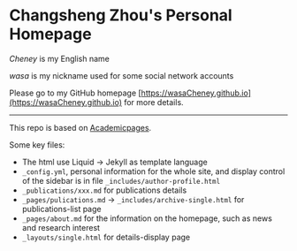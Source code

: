 <!-- Shown in GitHub Repo page  -->
# Changsheng Zhou's Personal Homepage

*Cheney* is my English name

*wasa* is my nickname used for some social network accounts

Please go to my GitHub homepage [https://wasaCheney.github.io](https://wasaCheney.github.io)
for more details.

-----
This repo is based on [Academicpages](https://github.com/academicpages/academicpages.github.io).

Some key files:
- The html use Liquid -> Jekyll as template language
- `_config.yml`, personal information for the whole site, and display control of the sidebar is in file `_includes/author-profile.html`
- `_publications/xxx.md` for publications details
- `_pages/pulications.md` -> `_includes/archive-single.html` for publications-list page
- `_pages/about.md` for the information on the homepage, such as news and research interest
- `_layouts/single.html` for details-display page
